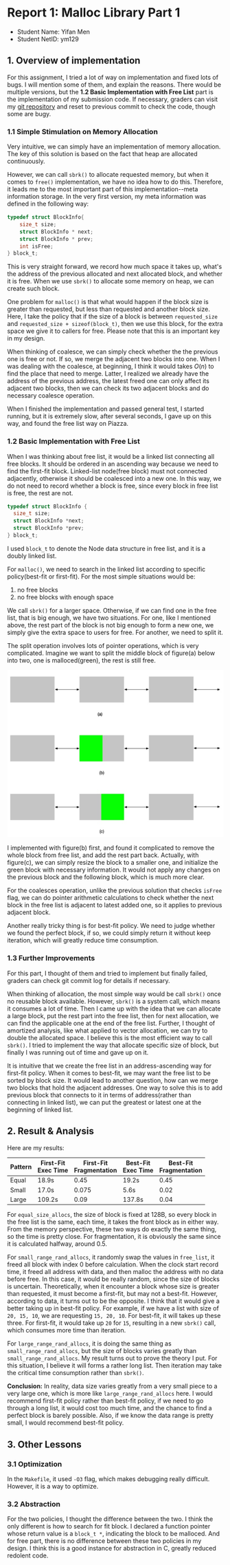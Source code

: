 # Report 1: Malloc Library Part 1

- Student Name: Yifan Men
- Student NetID: ym129

## 1. Overview of implementation

For this assignment, I tried a lot of way on implementation and fixed lots of bugs. I will mention some of them, and explain the reasons. There would be multiple versions, but the **1.2 Basic Implementation with Free List** part is the implementation of my submission code. If necessary, graders can visit my [git repository](https://github.com/menyf/ECE650_HW1_malloc_impl) and reset to previous commit to check the code, though some are bugy.

### 1.1 Simple Stimulation on Memory Allocation

Very intuitive, we can simply have an implementation of memory allocation. The key of this solution is based on the fact that heap are allocated continuously. 

However, we can call `sbrk()` to allocate requested memory, but when it comes to `free()` implementation, we have no idea how to do this. Therefore, it leads me to the most important part of this implementation--meta information storage. In the very first version, my meta information was defined in the following way:

```C
typedef struct BlockInfo{
    size_t size;
    struct BlockInfo * next;
    struct BlockInfo * prev;
    int isFree;
} block_t;
```

This is very straight forward, we record how much space it takes up, what's the address of the previous allocated and next allocated block, and whether it is free. When we use `sbrk()` to allocate some memory on heap, we can create such block.

One problem for `malloc()` is that what would happen if the block size is greater than requested, but less than requested and another block size. Here, I take the policy that if the size of a block is between `requested_size` and `requested_size + sizeof(block_t)`, then we use this block, for the extra space we give it to callers for free. Please note that this is an important key in my design.

When thinking of coalesce, we can simply check whether the the previous one is free or not. If so, we merge the adjacent two blocks into one. When I was dealing with the coalesce, at beginning, I think it would takes $O(n)$ to find the place that need to merge. Latter, I realized we already have the address of the previous address, the latest freed one can only affect its adjacent two blocks, then we can check its two adjacent blocks and do necessary coalesce operation. 

When I finished the implementation and passed general test, I started running, but it is extremely slow, after several seconds, I gave up on this way, and found the free list way on Piazza.

### 1.2 Basic Implementation with Free List

When I was thinking about free list, it would be a linked list connecting all free blocks. It should be ordered in an ascending way because we need to find the first-fit block. Linked-list node(free block) must not connected adjacently, otherwise it should be coalesced into a new one. In this way, we do not need to record whether a block is free, since every block in free list is free, the rest are not.

```C
typedef struct BlockInfo {
  size_t size;
  struct BlockInfo *next;
  struct BlockInfo *prev;
} block_t;
```

I used `block_t` to denote the Node data structure in free list, and it is a doubly linked list. 

For `malloc()`, we need to search in the linked list according to specific policy(best-fit or first-fit). For the most simple situations would be:

1. no free blocks
2. no free blocks with enough space

We call `sbrk()` for a larger space. Otherwise, if we can find one in the free list, that is big enough, we have two situations. For one, like I mentioned above, the rest part of the block is not big enough to form a new one, we simply give the extra space to users for free. For another, we need to split it. 

The split operation involves lots of pointer operations, which is very complicated. Imagine we want to split the middle block of figure(a) below into two, one is malloced(green), the rest is still free.

![](media/15482951749869/15482982626811.jpg)

I implemented with figure(b) first, and found it complicated to remove the whole block from free list, and add the rest part back. Actually, with figure(c), we can simply resize the block to a smaller one, and initialize the green block with necessary information. It would not apply any changes on the previous block and the following block, which is much more clear.

For the coalesces operation, unlike the previous solution that checks `isFree` flag, we can do pointer arithmetic calculations to check whether the next block in the free list is adjacent to latest added one, so it applies to previous adjacent block.

Another really tricky thing is for best-fit policy. We need to judge whether we found the perfect block, if so, we could simply return it without keep iteration, which will greatly reduce time consumption.

### 1.3 Further Improvements

For this part, I thought of them and tried to implement but finally failed, graders can check git commit log for details if necessary.

When thinking of allocation, the most simple way would be call `sbrk()` once no reusable block available. However, `sbrk()` is a system call, which means it consumes a lot of time. Then I came up with the idea that we can allocate a large block, put the rest part into the free list, then for next allocation, we can find the applicable one at the end of the free list. Further, I thought of amortized analysis, like what applied to vector allocation, we can try to double the allocated space. I believe this is the most efficient way to call `sbrk()`. I tried to implement the way that allocate specific size of block, but finally I was running out of time and gave up on it.

It is intuitive that we create the free list in an address-ascending way for first-fit policy. When it comes to best-fit, we may want the free list to be sorted by block size. It would lead to another question, how can we merge two blocks that hold the adjacent addresses. One way to solve this is to add previous block that connects to it in terms of address(rather than connecting in linked list), we can put the greatest or latest one at the beginning of linked list. 


## 2. Result & Analysis

Here are my results:

| Pattern | First-Fit<Br>Exec Time | First-Fit<Br>Fragmentation | Best-Fit<Br>Exec Time | Best-Fit<Br>Fragmentation |
| --- | --- | --- | --- | --- |
| Equal | 18.9s | 0.45 | 19.2s | 0.45 |
| Small | 17.0s | 0.075 | 5.6s | 0.02 |
| Large | 109.2s | 0.09 | 137.8s | 0.04 |


For `equal_size_allocs`, the size of block is fixed at 128B, so every block in the free list is the same, each time, it takes the front block as in either way. From the memory perspective, these two ways do exactly the same thing, so the time is pretty close. For fragmentation, it is obviously the same since it is calculated halfway, around 0.5.

For `small_range_rand_allocs`, it randomly swap the values in `free_list`, it freed all block with index 0 before calculation. When the clock start record time, it freed all address with data, and then malloc the address with no data before free. In this case, it would be really random, since the size of blocks is uncertain. Theoretically, when it encounter a block whose size is greater than requested, it must become a first-fit, but may not a best-fit. However, according to data, it turns out to be the opposite. I think that it would give a better taking up in best-fit policy. For example, if we have a list with size of `20, 15, 10`, we are requesting `15, 20, 10`. For best-fit, it will takes up these three. For first-fit, it would take up `20` for `15`, resulting in a new `sbrk()` call, which consumes more time than iteration.
 

For `large_range_rand_allocs`, it is doing the same thing as `small_range_rand_allocs`, but the size of blocks varies greatly than `small_range_rand_allocs`. My result turns out to prove the theory I put. For this situation, I believe it will forms a rather long list. Then iteration may take the critical time consumption rather than `sbrk()`.


**Conclusion:** In reality, data size varies greatly from a very small piece to a very large one, which is more like `large_range_rand_allocs` here. I would recommend first-fit policy rather than best-fit policy, if we need to go through a long list, it would cost too much time, and the chance to find a perfect block is barely possible. Also, if we know the data range is pretty small, I would recommend best-fit policy.


## 3. Other Lessons

### 3.1 Optimization
In the `Makefile`, it used `-O3` flag, which makes debugging really difficult. However, it is a way to optimize.

### 3.2 Abstraction
For the two policies, I thought the difference between the two. I think the only different is how to search for fit block. I declared a function pointer whose return value is a `block_t *`, indicating the block to be malloced. And for free part, there is no difference between these two policies in my design. I think this is a good instance for abstraction in C, greatly reduced redolent code.
